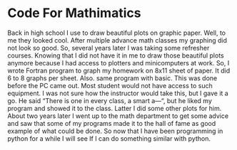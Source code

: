 # Code For Mathimatics

Back in high school I use to draw beautiful plots on graphic paper.
Well, to me they looked cool. After multiple advance math classes
my graphing did not look so good. So, several years later I was taking
some refresher courses. Knowing that I did not have it in me to draw those
beautiful plots anymore because I had access to plotters and minicomputers
at work. So, I wrote Fortran program to graph my homework on 8x11 sheet of
paper. It did 6 to 8 graphs per sheet. Also. same program with basic. This was
done before the PC came out. Most student would not have access to such
equipment.  I was not sure how the instructor would take this, but I gave it a go.
He said “There is one in every class, a smart a—“, but he liked my program and
showed it to the class. Latter I did some other plots for him. About two years later
I went up to the math department to get some advice and saw that some of my
programs made it to the hall of fame as good example of what could be done.
So now that I have been programming in python for a while I will see
If  I can do something similar with python.
